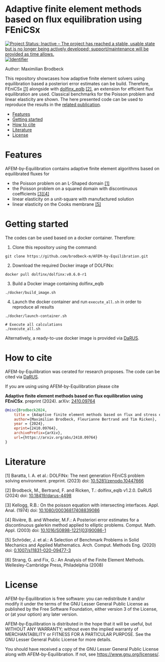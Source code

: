 # <a name="AFEMbyEqlb"></a> Adaptive finite element methods based on flux equilibration using FEniCSx
[![Project Status: Inactive – The project has reached a stable, usable state but is no longer being actively developed; support/maintenance will be provided as time allows.](https://www.repostatus.org/badges/latest/inactive.svg)](https://www.repostatus.org/#inactive) [![Identifier](https://img.shields.io/badge/doi-10.18419%2Fdarus--4500-d45815.svg)](https://doi.org/10.18419/darus-4500)

Author: Maximilian Brodbeck

This repository showcases how adaptive finite element solvers using equilibration based a posteriori error estimates can be build. Therefore, FEniCSx [[1]](#1) alongside with [dolfinx_eqlb](https://github.com/brodbeck-m/dolfinx_eqlb) [[2]](#2), an extension for efficient flux equilibration are used. Classical benchmarks for the Poisson problem and linear elasticity are shown. The here presented code can be used to reproduce the results in the [related publication](https://arxiv.org/abs/2410.09764).

* [Features](#features)
* [Getting started](#getting-started)
* [How to cite](#how-to-cite)
* [Literature](#literature)
* [License](#license)

# <a id="features"></a> Features
AFEM-by-Equilibration contains adaptive finite element algorithms based on equilibrated fluxes for
- the Poisson problem on an L-Shaped domain [[1]](#1)
- the Poisson problem on a squared domain with discontinuous coefficients [[3]](#3)[[4]](#4)
- linear elasticity on a unit-square with manufactured solution
- linear elasticity on the Cooks membrane [[5]](#5)

# <a id="getting-started"></a> Getting started
The codes can be used based on a docker container. Therefore:

1. Clone this repository using the command:

```shell
git clone https://github.com/brodbeck-m/AFEM-by-Equilibration.git
```

2. Download the required Docker image of DOLFINx:

```shell
docker pull dolfinx/dolfinx:v0.6.0-r1
```

3. Build a Docker image containing dolfinx_eqlb

```shell
./docker/build_image.sh 
```

4. Launch the docker container and run ```execute_all.sh``` in order to reproduce all results

```shell
./docker/launch-container.sh

# Execute all calculations
./execute_all.sh
```

Alternatively, a ready-to-use docker image is provided via [DaRUS](https://doi.org/10.18419/darus-4500).

# <a id="how-to-cite"></a> How to cite
AFEM-by-Equilibration was cerated for research proposes. The code can be cited via [DaRUS](https://doi.org/10.18419/darus-4500).

If you are using using AFEM-by-Equilibration please cite

**Adaptive finite element methods based on flux equilibration using FEniCSx**. preprint (2024). arXiv: [2410.09764](https://arxiv.org/abs/2410.09764)
```bib
@misc{Brodbeck2024,
    title = {Adaptive finite element methods based on flux and stress equilibration using FEniCSx},
    author={Maximilian Brodbeck, Fleurianne Bertrand and Tim Ricken},
    year = {2024},
    eprint={2410.09764},
    archivePrefix={arXiv},
    url={https://arxiv.org/abs/2410.09764}
}
```

# <a id="literature"></a> Literature
<a id="1">[1]</a> Baratta, I. A. et al.: DOLFINx: The next generation FEniCS problem solving environment. preprint. (2023) doi: [10.5281/zenodo.10447666](https://doi.org/10.5281/zenodo.10447666)

<a id="2">[2]</a> Brodbeck, M., Bertrand, F. and Ricken, T.: dolfinx_eqlb v1.2.0. DaRUS (2024) doi: [10.18419/darus-4498](https://doi.org/10.18419/darus-4498)

<a id="3">[3]</a> Kellogg, R.B.: On the poisson equation with intersecting interfaces. Appl. Anal. (1974) doi: [10.1080/00036817408839086](https://doi.org/10.1080/00036817408839086)

<a id="4">[4]</a> Rivière, B. and Wheeler, M.F.: A Posteriori error estimates for a discontinuous galerkin method applied to elliptic problems. Comput. Math. Appl. (2003) doi: [10.1016/S0898-1221(03)90086-1](https://doi.org/10.1016/S0898-1221(03)90086-1)

<a id="5">[5]</a> Schröder, J. et al.: A Selection of Benchmark Problems in Solid Mechanics and Applied Mathematics. Arch. Comput. Methods Eng. (2020) doi: [0.1007/s11831-020-09477-3](https://doi.org/10.1007/s11831-020-09477-3)

<a id="6">[6]</a> Strang, G. and Fix, G.: An Analysis of the Finite Element Methods. Wellesley-Cambridge Press, Philadelphia (2008) 

# <a id="license"></a> License
AFEM-by-Equilibration is free software: you can redistribute it and/or modify it
under the terms of the GNU Lesser General Public License as published
by the Free Software Foundation, either version 3 of the License, or
(at your option) any later version.

AFEM-by-Equilibration is distributed in the hope that it will be useful, but
WITHOUT ANY WARRANTY; without even the implied warranty of
MERCHANTABILITY or FITNESS FOR A PARTICULAR PURPOSE. See the GNU
Lesser General Public License for more details.

You should have received a copy of the GNU Lesser General Public License along with AFEM-by-Equilibration. 
If not, see <https://www.gnu.org/licenses/>.
